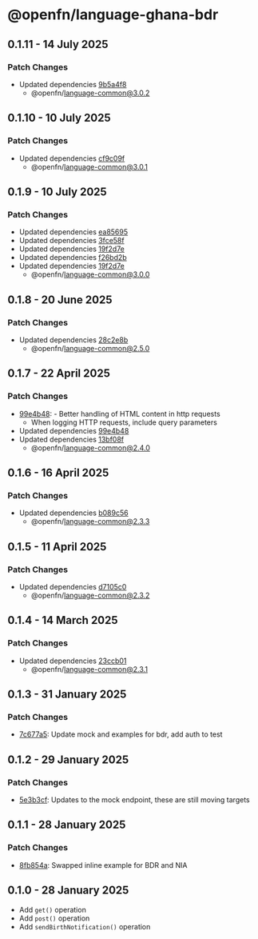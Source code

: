 # @openfn/language-ghana-bdr

## 0.1.11 - 14 July 2025

### Patch Changes

- Updated dependencies [9b5a4f8](https://github.com/OpenFn/adaptors/commit/9b5a4f8)
  - @openfn/language-common@3.0.2

## 0.1.10 - 10 July 2025

### Patch Changes

- Updated dependencies [cf9c09f](https://github.com/OpenFn/adaptors/commit/cf9c09f)
  - @openfn/language-common@3.0.1

## 0.1.9 - 10 July 2025

### Patch Changes

- Updated dependencies [ea85695](https://github.com/OpenFn/adaptors/commit/ea85695)
- Updated dependencies [3fce58f](https://github.com/OpenFn/adaptors/commit/3fce58f)
- Updated dependencies [19f2d7e](https://github.com/OpenFn/adaptors/commit/19f2d7e)
- Updated dependencies [f26bd2b](https://github.com/OpenFn/adaptors/commit/f26bd2b)
- Updated dependencies [19f2d7e](https://github.com/OpenFn/adaptors/commit/19f2d7e)
  - @openfn/language-common@3.0.0

## 0.1.8 - 20 June 2025

### Patch Changes

- Updated dependencies [28c2e8b](https://github.com/OpenFn/adaptors/commit/28c2e8b)
  - @openfn/language-common@2.5.0

## 0.1.7 - 22 April 2025

### Patch Changes

- [99e4b48](https://github.com/OpenFn/adaptors/commit/99e4b48): - Better handling of HTML content in http requests
  - When logging HTTP requests, include query parameters
- Updated dependencies [99e4b48](https://github.com/OpenFn/adaptors/commit/99e4b48)
- Updated dependencies [13bf08f](https://github.com/OpenFn/adaptors/commit/13bf08f)
  - @openfn/language-common@2.4.0

## 0.1.6 - 16 April 2025

### Patch Changes

- Updated dependencies [b089c56](https://github.com/OpenFn/adaptors/commit/b089c56)
  - @openfn/language-common@2.3.3

## 0.1.5 - 11 April 2025

### Patch Changes

- Updated dependencies [d7105c0](https://github.com/OpenFn/adaptors/commit/d7105c0)
  - @openfn/language-common@2.3.2

## 0.1.4 - 14 March 2025

### Patch Changes

- Updated dependencies [23ccb01](https://github.com/OpenFn/adaptors/commit/23ccb01)
  - @openfn/language-common@2.3.1

## 0.1.3 - 31 January 2025

### Patch Changes

- [7c677a5](https://github.com/OpenFn/adaptors/commit/7c677a5): Update mock and examples for bdr, add auth to test

## 0.1.2 - 29 January 2025

### Patch Changes

- [5e3b3cf](https://github.com/OpenFn/adaptors/commit/5e3b3cf): Updates to the mock endpoint, these are still moving targets

## 0.1.1 - 28 January 2025

### Patch Changes

- [8fb854a](https://github.com/OpenFn/adaptors/commit/8fb854a): Swapped inline example for BDR and NIA

## 0.1.0 - 28 January 2025

- Add `get()` operation
- Add `post()` operation
- Add `sendBirthNotification()` operation
